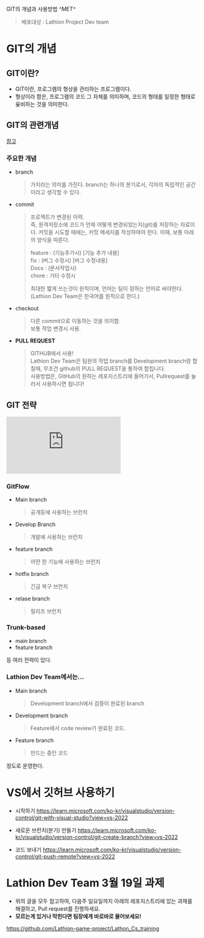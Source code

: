 GIT의 개념과 사용방법
*^*MET*^*
> 배포대상 : Lathion Project Dev team
# GIT의 개념
## GIT이란?
- GIT이란, 프로그램의 형상을 관리하는 프로그램이다.
- 형상이라 함은, 프로그램의 코드 그 자체를 의미하며, 코드의 형태를 일정한 형태로 윶비하는 것을 의미한다.

## GIT의 관련개념
<a href="https://velog.io/@gillog/Git-Git-%EA%B0%9C%EB%85%90-%EC%A0%95%EB%A6%AC">참고</a>

### 주요한 개념 
- branch
  > 가지라는 의미를 가진다. 
  > branch는 하나의 분기로서, 각자의 독립적인 공간이라고 생각할 수 있다.    
  > 
- commit
  > 프로젝트가 변경된 이력.     
  > 즉, 원격저장소에 코드가 언제 어떻게 변경되었는지(git)를 저장하는 자료이다.
  > 커밋을 시도할 때에는, 커밋 메세지를 작성하여야 한다. 이때, 보통 아래의 양식을 따른다.     
  >       
  > feature : (기능추가시) [기능 추가 내용]     
  > fix : (버그 수정시) [버그 수정내용]     
  > Docs : (문서작업시)     
  > chore : 기타 수정시     
  >
  > 최대한 짧게 쓰는것이 원칙이며, 언어는 팀이 정하는 언어로 써야한다.      
  > (Lathion Dev Team은 한국어를 원칙으로 한다.)

- checkout 
  > 다른 commit으로 이동하는 것을 의미함.   
  > 보통 작업 변경시 사용.


- **PULL REQUEST** 
  > GITHUB에서 사용!    
  > Lathion Dev Team은 팀원의 작업 branch를 Development branch랑 합칠때, 무조건 github의 PULL REQUEST을 통하여 합칩니다.   
  > 사용방법은, GitHub의 원하는 레포지스트리에 들어가서, Pullrequest를 눌러서 사용하시면 됩니다!

## GIT 전략
<iframe src="https://www.youtube.com/embed/EV3FZ3cWBp8" title="YouTube video player" frameborder="0" allow="accelerometer; autoplay; clipboard-write; encrypted-media; gyroscope; picture-in-picture; web-share" allowfullscreen></iframe>

### GitFlow
- Main branch
  > 공개등에 사용하는 브런치
- Develop Branch
  > 개발에 사용하는 브런치
- feature branch
  > 어떤 한 기능에 사용하는 브런치
- hotfix branch
  > 긴급 복구 브런치
- relase branch
  > 릴리즈 브런치
### Trunk-based
- main branch
- feature branch


등 여러 전략이 있다.
### Lathion Dev Team에서는...
- Main branch
  > Development branch에서 검증이 완료된 branch
- Development branch
  > Feature에서 code review가 완료된 코드.
- Feature branch
  > 만드는 중인 코드        


정도로 운영한다.

# VS에서 깃허브 사용하기
- 시작하기
https://learn.microsoft.com/ko-kr/visualstudio/version-control/git-with-visual-studio?view=vs-2022

- 새로운 브런치(분기) 만들기 
https://learn.microsoft.com/ko-kr/visualstudio/version-control/git-create-branch?view=vs-2022

- 코드 보내기
https://learn.microsoft.com/ko-kr/visualstudio/version-control/git-push-remote?view=vs-2022

# Lathion Dev Team 3월 19일 과제
- 위의 글을 모두 참고하여, 다음주 일요일까지 아래의 레포지스트리에 있는 과제를 해결하고, Pull request를 진행하세요.
- **모르는게 있거나 막힌다면 팀장에게 바로바로 물어보세요!**

https://github.com/Lathion-game-project/Lathon_Cs_training

